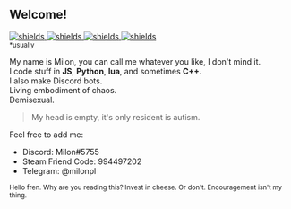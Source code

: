 ## Welcome!
[![shields](https://img.shields.io/badge/sleep-deprived-orange?style=for-the-badge) ![shields](https://img.shields.io/badge/powered%20by-coffee-orange?style=for-the-badge) ![shields](https://img.shields.io/badge/works-80%25%20of%20the%20time*-blue?style=for-the-badge) ![shields](https://img.shields.io/badge/The%20voices-are%20getting%20louder-yellow?style=for-the-badge)](https://shields.io/)\
<sub> *usually </sub>

My name is Milon, you can call me whatever you like, I don't mind it.\
I code stuff in **JS**, **Python**, **lua**, and sometimes **C++**.\
I also make Discord bots.\
Living embodiment of chaos.\
Demisexual.

> My head is empty, it's only resident is autism.

Feel free to add me:
* Discord: Milon#5755
* Steam Friend Code: 994497202
* Telegram: @milonpl



<sub> Hello fren. Why are you reading this? Invest in cheese. Or don't. Encouragement isn't my thing. </sub>
